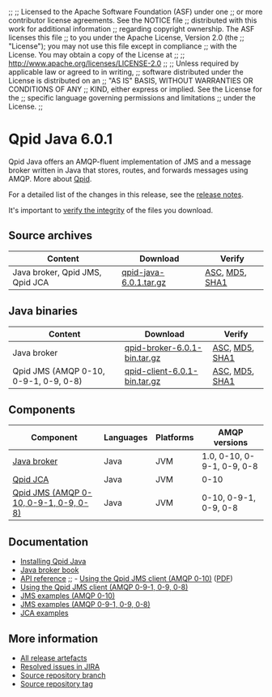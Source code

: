 ;;
;; Licensed to the Apache Software Foundation (ASF) under one
;; or more contributor license agreements.  See the NOTICE file
;; distributed with this work for additional information
;; regarding copyright ownership.  The ASF licenses this file
;; to you under the Apache License, Version 2.0 (the
;; "License"); you may not use this file except in compliance
;; with the License.  You may obtain a copy of the License at
;; 
;;   http://www.apache.org/licenses/LICENSE-2.0
;; 
;; Unless required by applicable law or agreed to in writing,
;; software distributed under the License is distributed on an
;; "AS IS" BASIS, WITHOUT WARRANTIES OR CONDITIONS OF ANY
;; KIND, either express or implied.  See the License for the
;; specific language governing permissions and limitations
;; under the License.
;;

# Qpid Java 6.0.1

Qpid Java offers an AMQP-fluent implementation of JMS and a message
broker written in Java that stores, routes, and forwards messages
using AMQP.  More about [Qpid]({{site_url}}/index.html).

For a detailed list of the changes in this release, see the [release
notes](release-notes.html).

It's important to [verify the
integrity]({{site_url}}/download.html#verify-what-you-download) of the
files you download.

## Source archives

| Content | Download | Verify |
|---------|----------|--------|
| Java broker, Qpid JMS, Qpid JCA | [qpid-java-6.0.1.tar.gz](http://archive.apache.org/dist/qpid/java/6.0.1/qpid-java-6.0.1.tar.gz) | [ASC](http://archive.apache.org/dist/qpid/java/6.0.1/qpid-java-6.0.1.tar.gz.asc), [MD5](http://archive.apache.org/dist/qpid/java/6.0.1/qpid-java-6.0.1.tar.gz.md5), [SHA1](http://archive.apache.org/dist/qpid/java/6.0.1/qpid-java-6.0.1.tar.gz.sha1) |

## Java binaries

| Content | Download | Verify |
|---------|----------|--------|
| Java broker | [qpid-broker-6.0.1-bin.tar.gz](http://archive.apache.org/dist/qpid/java/6.0.1/binaries/qpid-broker-6.0.1-bin.tar.gz) | [ASC](http://archive.apache.org/dist/qpid/java/6.0.1/binaries/qpid-broker-6.0.1-bin.tar.gz.asc), [MD5](http://archive.apache.org/dist/qpid/java/6.0.1/binaries/qpid-broker-6.0.1-bin.tar.gz.md5), [SHA1](http://archive.apache.org/dist/qpid/java/6.0.1/binaries/qpid-broker-6.0.1-bin.tar.gz.sha1) |
| Qpid JMS (AMQP 0-10, 0-9-1, 0-9, 0-8) | [qpid-client-6.0.1-bin.tar.gz](http://archive.apache.org/dist/qpid/java/6.0.1/binaries/qpid-client-6.0.1-bin.tar.gz) | [ASC](http://archive.apache.org/dist/qpid/java/6.0.1/binaries/qpid-client-6.0.1-bin.tar.gz.asc), [MD5](http://archive.apache.org/dist/qpid/java/6.0.1/binaries/qpid-client-6.0.1-bin.tar.gz.md5), [SHA1](http://archive.apache.org/dist/qpid/java/6.0.1/binaries/qpid-client-6.0.1-bin.tar.gz.sha1) |

## Components

| Component | Languages | Platforms | AMQP versions |
|-----------|-----------|-----------|---------------|
| [Java broker]({{site_url}}/components/java-broker/index.html) | Java | JVM | 1.0, 0-10, 0-9-1, 0-9, 0-8 |
| [Qpid JCA]({{site_url}}/components/qpid-jca/index.html) | Java | JVM | 0-10 |
| [Qpid JMS (AMQP 0-10, 0-9-1, 0-9, 0-8)]({{site_url}}/components/jms/amqp-0-x.html) | Java | JVM | 0-10, 0-9-1, 0-9, 0-8 |

## Documentation


<div class="two-column" markdown="1">

 - [Installing Qpid Java](java-broker/book/Java-Broker-Installation.html)
 - [Java broker book](java-broker/book/index.html)
 - [API reference](http://docs.oracle.com/javaee/1.4/api/javax/jms/package-summary.html)
;; - [Using the Qpid JMS client (AMQP 0-10)](programming/book/QpidJMS.html) ([PDF](programming/programming-book.pdf))
 - [Using the Qpid JMS client (AMQP 0-9-1, 0-9, 0-8)](jms-client-0-8/book/index.html)
 - [JMS examples (AMQP 0-10)](qpid-jms/examples/index.html)
 - [JMS examples (AMQP 0-9-1, 0-9, 0-8)](jms-client-0-8/book/JMS-Client-0-8-Examples.html)
 - [JCA examples](http://svn.apache.org/repos/asf/qpid/java/trunk/jca/example/)

</div>


## More information

 - [All release artefacts](http://archive.apache.org/dist/qpid/java/6.0.1)
 - [Resolved issues in JIRA](https://issues.apache.org/jira/issues/?jql=project+%3D+QPID+AND+fixVersion+%3D+%27qpid-java-6.1%27+AND+resolution+%3D+%27fixed%27+ORDER+BY+priority+DESC)
 - [Source repository branch](http://svn.apache.org/repos/asf/qpid/java/branches/6.0.1)
 - [Source repository tag](http://svn.apache.org/repos/asf/qpid/java/tags/6.0.1)

<script type="text/javascript">
  _deferredFunctions.push(function() {
      if ("6.0.1" === "{{current_java_release}}") {
          _modifyCurrentReleaseLinks();
      }
  });
</script>